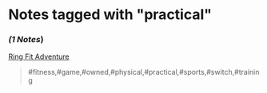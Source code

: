 # Notes tagged with "practical"

### _(1 Notes_)

[Ring Fit Adventure](./../Ring%20Fit%20Adventure.html)
> #fitness,#game,#owned,#physical,#practical,#sports,#switch,#training


